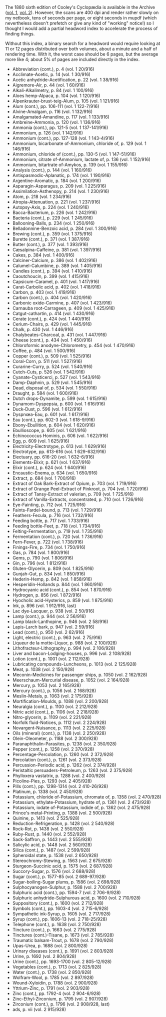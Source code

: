 The 1880 sixth edition of Cooley's Cyclopædia is available in the
Archive ([vol. 1](https://archive.org/details/cooleyscyclopaed01cool),
[vol. 2](https://archive.org/details/cooleyscyclopaed02cool)).
However, the scans are 400 dpi and render rather slowly on my netbook,
tens of seconds per page, or eight seconds in mupdf (which
nevertheless doesn't prefetch or give any kind of "working" notice!)
so I thought I would add a partial headword index to accelerate the
process of finding things.

Without this index, a binary search for a headword would require
looking at 11 or 12 pages distributed over both volumes, about a
minute and a half of rendering time.  With it, the worst case should
be 6 pages, but the average more like 4; about 5% of pages are
included directly in the index.

- Abbreviation (cont.), p. 4 (vol. 1 20/916)
- Acclimate-Acetic, p. 14 (vol. 1 30/916)
- Acetic anhydride-Acetification, p. 22 (vol. 1 38/916)
- Aigremore-Air, p. 44 (vol. 1 60/916)
- Alkali-Alkalimetry, p. 84 (vol. 1 100/916)
- Aloes hemp-Alpaca, p. 104 (vol. 1 120/916)
- Alpenkrauter-brust-teig-Alum, p. 105 (vol. 1 121/916)
- Alum (cont.), pp. 106-111 (vol. 1 122-7/916)
- Alvine-Amalgam, p. 116 (vol. 1 132/916)
- Amalgamated-Amandine, p. 117 (vol. 1 133/916)
- Ambreine-Ammonia, p. 120 (vol. 1 136/916)
- Ammonia (cont.), pp. 121-5 (vol. 1 137-141/916)
- Ammonium, p. 126 (vol. 1 142/916)
- Ammonium (cont.), pp. 127-128 (vol. 1 143-4/916)
- Ammonium, bicarbonate of-Ammonium, chloride of, p. 129 (vol. 1 146/916)
- Ammonium, chloride of (cont.), pp. 130-5 (vol. 1 147-51/916)
- Ammonium, citrate of-Ammonium, lactate of, p. 136 (vol. 1 152/916)
- Ammonium, bitartrate of-Amykos, p. 139 (vol. 1 155/916)
- Analysis (cont.), p. 144 (vol. 1 160/916)
- Antispasmodic-Aplanatic, p. 174 (vol. 1 190/916)
- Argentine-Aromatic, p. 184 (vol. 1 200/916)
- Asparagin-Asparagus, p. 209 (vol. 1 225/916)
- Assimilation-Asthenopy, p. 214 (vol. 1 230/916)
- Atom, p. 218 (vol. 1 234/916)
- Atropia-Attenuation, p. 221 (vol. 1 237/916)
- Autopsy-Axis, p. 224 (vol. 1 240/916)
- Bacca-Bacterium, p. 226 (vol. 1 242/916)
- Bacteria (cont.), p. 229 (vol. 1 245/916)
- Ballooning-Balls, p. 234 (vol. 1 250/916)
- Belladonnine-Benzoic acid, p. 284 (vol. 1 300/916)
- Brewing (cont.), p. 359 (vol. 1 375/916)
- Burette (cont.), p. 371 (vol. 1 387/916)
- Butter (cont.), p. 377 (vol. 1 393/916)
- Cæsalpina-Caffeine, p. 381 (vol. 1 397/916)
- Cakes, p. 384 (vol. 1 400/916)
- Calciner-Calcium, p. 386 (vol. 1 402/916)
- Calumel-Calumbine, p. 389 (vol. 1 405/916)
- Candles (cont.), p. 394 (vol. 1 410/916)
- Caoutchoucin, p. 399 (vol. 1 415/916)
- Capsicum-Caramel, p. 401 (vol. 1 417/916)
- Carat-Carbolic acid, p. 402 (vol. 1 418/916)
- Carbon, p. 403 (vol. 1 419/916)
- Carbon (cont.), p. 404 (vol. 1 420/916)
- Carbonic oxide-Carmine, p. 407 (vol. 1 423/916)
- Carnauba root-Carrageen, p. 409 (vol. 1 425/916)
- Catgut-cathartin, p. 414 (vol. 1 430/916)
- Cerate (cont.), p. 424 (vol. 1 440/916)
- Cerium-Chairs, p. 429 (vol. 1 445/916)
- Chalk, p. 430 (vol. 1 446/916)
- Chalybeates-Charcoal, p. 431 (vol. 1 447/916)
- Cheese (cont.), p. 434 (vol. 1 450/916)
- Chloroformic anodyne-Chlorometry, p. 454 (vol. 1 470/916)
- Coffee, p. 484 (vol. 1 500/916)
- Copper (cont.), p. 509 (vol. 1 525/916)
- Coral-Corn, p. 511 (vol. 1 527/916)
- Curarine-Curry, p. 524 (vol. 1 540/916)
- Cutch-Cuts, p. 526 (vol. 1 542/916)
- Cyanate-Cysticerci, p. 527 (vol. 1 543/916)
- Damp-Daphnin, p. 529 (vol. 1 545/916)
- Dead, disposal of, p. 534 (vol. 1 550/916)
- Draught, p. 584 (vol. 1 600/916)
- Dutch drops-Dynamite, p. 599 (vol. 1 615/916)
- Dynamom-Dyspepsia, p. 600 (vol. 1 616/916)
- Duck-Dust, p. 596 (vol. 1 612/916)
- Dyspnœa-Eau, p. 601 (vol. 1 617/916)
- Eau (cont.), pp. 602-3 (vol. 1 618-9/916)
- Ebony-Ebullition, p. 604 (vol. 1 620/916)
- Ebullioscope, p. 605 (vol. 1 621/916)
- Echinococcus Hominis, p. 606 (vol. 1 622/916)
- Egg, p. 609 (vol. 1 625/916)
- Electricity-Electrotype, p. 613 (vol. 1 629/916)
- Electrotype, pp. 613-616 (vol. 1 629-632/916)
- Electuary, pp. 616-20 (vol. 1 632-6/916)
- Elements-Elixir, p. 621 (vol. 1 637/916)
- Elixir (cont.), p. 624 (vol. 1 640/916)
- Encaustic-Enema, p. 634 (vol. 1 650/916)
- Extract, p. 684 (vol. 1 700/916)
- Extract of Oak Bark-Extract of Opium, p. 703 (vol. 1 719/916)
- Extract of Orange Peel-Extract of Pinkroot, p. 704 (vol. 1 720/916)
- Extract of Tansy-Extract of valerian, p. 709 (vol. 1 725/916)
- Extract of Vanilla-Extracts, concentrated, p. 710 (vol. 1 726/916)
- Eye-Fainting, p. 712 (vol. 1 725/916)
- Faints-Fardel-bound, p. 713 (vol. 1 729/916)
- Feathers-Fecula, p. 716 (vol. 1 732/916)
- Feeding bottle, p. 717 (vol. 1 733/916)
- Feeding bottle-Feet, p. 718 (vol. 1 734/916)
- Felting-Fermentation, p. 719 (vol. 1 735/916)
- Fermentation (cont.), p. 720 (vol. 1 736/916)
- Fern-Fever, p. 722 (vol. 1 738/916)
- Finings-Fire, p. 734 (vol. 1 750/916)
- Gas, p. 784 (vol. 1 800/916)
- Gems, p. 790 (vol. 1 806/916)
- Gin, p. 796 (vol. 1 812/916)
- Gluten-Glycerin, p. 809 (vol. 1 825/916)
- Gunjah-Gut, p. 834 (vol. 1 850/916)
- Hederin-Hemp, p. 842 (vol. 1 858/916)
- Hesperidin-Hollands p. 844 (vol. 1 860/916)
- Hydrocyanic acid (cont.), p. 854 (vol. 1 870/916)
- Hydrogen, p. 856 (vol. 1 872/916)
- Hyocholic acid-Hysterics, p. 859 (vol. 1 875/916)
- Ink, p. 896 (vol. 1 912/916, last)
- Lac dye-Lacquer, p. 938 (vol. 2 50/916)
- Lamp (cont.), p. 944 (vol. 2 56/916)
- Lamp black-Lanthopine, p. 946 (vol. 2 58/916)
- Lapis-Larch bark, p. 947 (vol. 2 59/916)
- Lead (cont.), p. 950 (vol. 2 62/916)
- Light, electric (cont.), p. 963 (vol. 2 75/916)
- Liqueur de la motte-Liquor, p. 988 (vol. 2 100/928)
- Lithofracteur-Lithography, p. 994 (vol. 2 106/928)
- Liver and bacon-Lodging-houses, p. 996 (vol. 2 108/928)
- Lotion (cont.), p. 1001 (vol. 2 112/928)
- Lubricating compounds-Luncheons, p. 1013 (vol. 2 125/928)
- Meat, p. 1038 (vol. 2 150/928)
- Meconin-Medicines for passenger ships, p. 1050 (vol. 2 162/928)
- Meerschaum-Mercurial disease, p. 1052 (vol. 2 164/928)
- Mercury, p. 1053 (vol. 2 165/928)
- Mercury (cont.), p. 1056 (vol. 2 168/928)
- Meslin-Metals, p. 1063 (vol. 2 175/928)
- Mortification-Moulds, p. 1088 (vol. 2 200/928)
- Neuralgia (cont.), p. 1100 (vol. 2 212/928)
- Nitric acid (cont.), p. 1106 (vol. 2 218/928)
- Nitro-glycerin, p. 1109 (vol. 2 221/928)
- Norfolk fluid-Notices, p. 1112 (vol. 2 224/928)
- Novargent-Nuisance, p. 1113 (vol. 2 225/928)
- Oils (mineral) (cont.), p. 1138 (vol. 2 250/928)
- Olein-Oleometer, p. 1188 (vol. 2 300/928)
- Paranaphthalin-Parasites, p. 1238 (vol. 2 350/928)
- Pepper (cont.), p. 1258 (vol. 2 370/928)
- Percentage-Percolation, p. 1260 (vol. 2 372/928)
- Percolation (cont.), p. 1261 (vol. 2 373/928)
- Percussion-Periodic acid, p. 1262 (vol. 2 374/928)
- Peristaltic persuaders-Petroleum, p. 1263 (vol. 2 375/928)
- Phylloxera vastatrix, p. 1288 (vol. 2 400/928)
- Picoline-Pies, p. 1293 (vol. 2 405/928)
- Pills (cont.), pp. 1298-1314 (vol. 2 410-26/928)
- Platinum, p. 1338 (vol. 2 450/928)
- Potassium, chloride of-Potassium, chromate of, p. 1358 (vol. 2 470/928)
- Potassium, ethylate-Potassium, hydrate of, p. 1361 (vol. 2 473/928)
- Potassium, iodate of-Potassium, iodide of, p. 1362 (vol. 2 475/928)
- Prince's metal-Printing, p. 1388 (vol. 2 500/928)
- Quinine, p. 1413 (vol. 2 525/928)
- Reduction-Refrigeration, p. 1428 (vol. 2 540/928)
- Rock-Rot, p. 1438 (vol. 2 550/928)
- Ruby-Rust, p. 1440 (vol. 2 552/928)
- Sack-Saffron, p. 1443 (vol. 2 555/928)
- Salicylic acid, p. 1448 (vol. 2 560/928)
- Silica (cont.), p. 1487 (vol. 2 599/928)
- Spheroidal state, p. 1538 (vol. 2 650/928)
- Stereochromy-Stewing, p. 1563 (vol. 2 675/928)
- Sturgeon-Succinic acid, p. 1575 (vol. 2 687/928)
- Succory-Sugar, p. 1576 (vol. 2 688/928)
- Sugar (cont.), p. 1577-85 (vol. 2 689-97/928)
- Sugar-boiling-Sugar plums, p. 1586 (vol. 2 698/928)
- Sulphocyanogen-Sulphur, p. 1588 (vol. 2 700/928)
- Sulphuric acid (cont.), pp. 1594-7 (vol. 2 706-9/928)
- Sulphuric anhydride-Sulphurous acid, p. 1600 (vol. 2 710/928)
- Suppository (cont.), p. 1600 (vol. 2 712/928)
- Symbols (cont.), pp. 1603-4 (vol. 2 715-6/928)
- Sympathetic ink-Syrup, p. 1605 (vol. 2 717/928)
- Syrup (cont.), pp. 1606-13 (vol. 2 718-25/928)
- Telephone (cont.), p. 1638 (vol. 2 750/928)
- Tincture (cont.), p. 1663 (vol. 2 775/928)
- Tinctures (cont.)-Tisane, p. 1673 (vol. 2 785/928)
- Traumatic balsam-Trout, p. 1678 (vol. 2 790/928)
- Upas-Urea, p. 1688 (vol. 2 800/928)
- Urinary diseases (cont.), p. 1691 (vol. 2 803/928)
- Urine, p. 1692 (vol. 2 804/928)
- Urine (cont.), pp. 1693-1700 (vol. 2 805-12/928)
- Vegetables (cont.), p. 1713 (vol. 2 825/928)
- Water (cont.), p. 1738 (vol. 2 850/928)
- Wolfram-Wool, p. 1785 (vol. 2 897/928)
- Wound-Xyloidin, p. 1788 (vol. 2 900/928)
- Yttrium-Zinc, p. 1791 (vol. 2 903/928)
- Zinc (cont.), pp. 1792-4 (vol. 2 904-6/928)
- Zinc-Ethyl-Zirconium, p. 1795 (vol. 2 907/928)
- Zirconium (cont.), p. 1796 (vol. 2 908/928, last)
- ads, p. vii (vol. 2 915/928)